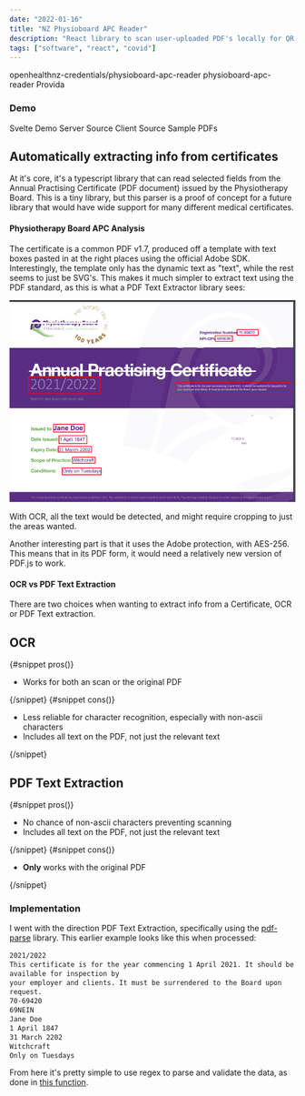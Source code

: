 ```yaml
---
date: "2022-01-16"
title: "NZ Physioboard APC Reader"
description: "React library to scan user-uploaded PDF's locally for QR codes."
tags: ["software", "react", "covid"]
---
```

<script>
  import MarkdownLink from "$md/MarkdownLink.svelte";
  import ProConTable from "$md/ProConTable.svelte";
  import { FileText } from "lucide-svelte";
</script>


<MarkdownLink href="https://github.com/openhealthnz-credentials/physioboard-apc-reader">openhealthnz-credentials/physioboard-apc-reader</MarkdownLink>
<MarkdownLink href="https://www.npmjs.com/package/@openhealthnz-credentials/physioboard-apc-reader">physioboard-apc-reader</MarkdownLink>
<MarkdownLink href="https://provida.nz">Provida</MarkdownLink>

### Demo
<MarkdownLink href="https://physioboard-apc-reader.pages.dev/">Svelte Demo</MarkdownLink>
<MarkdownLink href="https://github.com/openhealthnz-credentials/physioboard-apc-reader/blob/main/lambda-service/index.js">Server Source</MarkdownLink>
<MarkdownLink href="https://github.com/openhealthnz-credentials/physioboard-apc-reader/tree/main/demo-site">Client Source</MarkdownLink>
<MarkdownLink href="https://github.com/openhealthnz-credentials/physioboard-apc-reader/tree/main/samples" icon={FileText} color="#592d82">Sample PDFs</MarkdownLink>


## Automatically extracting info from certificates

At it's core, it's a typescript library that can read selected fields from the Annual Practising Certificate (PDF document) issued by the Physiotherapy Board. This is a tiny library, but this parser is a proof of concept for a future library that would have wide support for many different medical certificates.

#### Physiotherapy Board APC Analysis

The certificate is a common PDF v1.7, produced off a template with text boxes pasted in at the right places using the official Adobe SDK.
Interestingly, the template only has the dynamic text as "text", while the rest seems to just be SVG's. This makes it much simpler to extract text using the PDF standard, as this is what a PDF Text Extractor library sees:

!['Text' areas highlighted in red](./CertTextHighlight.png)

With OCR, all the text would be detected, and might require cropping to just the areas wanted.

Another interesting part is that it uses the Adobe protection, with AES-256. This means that in its PDF form, it would need a relatively new version of PDF.js to work.

#### OCR vs PDF Text Extraction

There are two choices when wanting to extract info from a Certificate, OCR or PDF Text extraction.

## OCR
<ProConTable>
{#snippet pros()}<ul>
<li>Works for both an scan or the original PDF</li>
</ul>{/snippet}
{#snippet cons()}<ul>
<li>Less reliable for character recognition, especially with non-ascii characters</li>
<li>Includes all text on the PDF, not just the relevant text</li>
</ul>{/snippet}
</ProConTable>

## PDF Text Extraction
<ProConTable>
  {#snippet pros()}<ul>
    <li>No chance of non-ascii characters preventing scanning</li>
    <li>Includes all text on the PDF, not just the relevant text</li>
  </ul>{/snippet}
  {#snippet cons()}<ul>
    <li><b>Only</b> works with the original PDF</li>
  </ul>{/snippet}
</ProConTable>
  

### Implementation

I went with the direction PDF Text Extraction, specifically using the [pdf-parse](https://www.npmjs.com/package/pdf-parse) library. This earlier example looks like this when processed:

```markup
2021/2022
This certificate is for the year commencing 1 April 2021. It should be available for inspection by 
your employer and clients. It must be surrendered to the Board upon request.
70-69420
69NEIN
Jane Doe
1 April 1847
31 March 2202
Witchcraft
Only on Tuesdays
```

From here it's pretty simple to use regex to parse and validate the data, as done in [this function](https://github.com/openhealthnz-credentials/physioboard-apc-reader/blob/ea4a3075abb0e3bec86f060d79d90f0d8ebfe7e2/src/certProfiles/physioboardAPC.ts#L16).